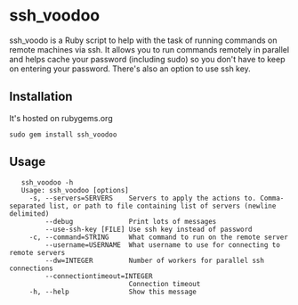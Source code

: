 # ssh_voodoo
ssh_voodo is a Ruby script to help with the task of running commands on remote machines via ssh. It allows you to run commands remotely in parallel and helps cache your password (including sudo) so you don't have to keep on entering your password. There's also an option to use ssh key.

## Installation
It&apos;s hosted on rubygems.org

    sudo gem install ssh_voodoo

## Usage

```
   ssh_voodoo -h
   Usage: ssh_voodoo [options]
     -s, --servers=SERVERS    Servers to apply the actions to. Comma-separated list, or path to file containing list of servers (newline delimited)
         --debug              Print lots of messages
         --use-ssh-key [FILE] Use ssh key instead of password
     -c, --command=STRING     What command to run on the remote server
         --username=USERNAME  What username to use for connecting to remote servers
         --dw=INTEGER         Number of workers for parallel ssh connections
         --connectiontimeout=INTEGER
                              Connection timeout
     -h, --help               Show this message
```
